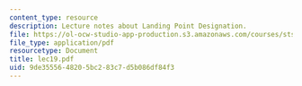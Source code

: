 ```yaml
---
content_type: resource
description: Lecture notes about Landing Point Designation.
file: https://ol-ocw-studio-app-production.s3.amazonaws.com/courses/sts-471j-engineering-apollo-the-moon-project-as-a-complex-system-spring-2007/9de3555648205bc283c7d5b086df84f3_lec19.pdf
file_type: application/pdf
resourcetype: Document
title: lec19.pdf
uid: 9de35556-4820-5bc2-83c7-d5b086df84f3
---
```

